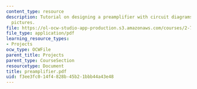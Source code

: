 ```yaml
---
content_type: resource
description: Tutorial on designing a preamplifier with circuit diagrams and sample
  pictures.
file: https://ol-ocw-studio-app-production.s3.amazonaws.com/courses/2-76-multi-scale-system-design-fall-2004/f3ee3fc014f4828b45b21bbb44a43e48_preamplifier.pdf
file_type: application/pdf
learning_resource_types:
- Projects
ocw_type: OCWFile
parent_title: Projects
parent_type: CourseSection
resourcetype: Document
title: preamplifier.pdf
uid: f3ee3fc0-14f4-828b-45b2-1bbb44a43e48
---
```

